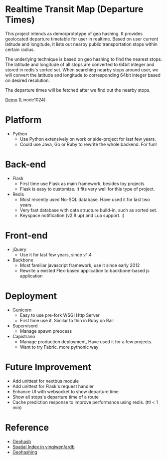 Realtime Transit Map (Departure Times)
==============

This project intends as demo/prototype of geo hashing. It provides geolocated departure timetable for user in realtime. Based on user current latitude and longitude, it lists out nearby public transportation stops within certain radius.

The underlying technique is based on geo hashing to find the nearest stops. The latitude and longitude of all stops are converted to 64bit integer and stored in redis's sorted set. When searching nearby stops around user, we will convert the latitude and longitude to corresponding 64bit integer based on desired resolution.

The departure times will be fetched after we find out the nearby stops.

[Demo](http://demo.trenvenue.com) (Linode1024)

# Platform
* Python
  * Use Python extensively on work or side-project for last few years.
  * Could use Java, Go or Ruby to rewrite the whole backend. For fun!

# Back-end
* Flask
  * First time use Flask as main framework, besides toy projects
  * Flask is easy to customize. It fits very well for this type of project.
* Redis
  * Most recently used No-SQL database. Have used it for last two years.
  * Very fast database with data structure build-in, such as sorted set.
  * Keyspace notification (v2.8 up) and Lua support. :)

# Front-end
* jQuery
  * Use it for last few years, since v1.4
* Backbone
  * Most familiar javascript framework, use it since early 2012
  * Rewrite a existed Flex-based application to backbone-based js application

# Deployment
* Gunicorn
  * Easy to use pre-fork WSGI Http Server
  * First time use it. Similar to thin in Ruby on Rail
* Supervisord
  * Manage spawn preocess
* Capistrano
  * Manage production deployment, Have used it for a few projects.
  * Want to try Fabric. more pythonic way

# Future Improvement
* Add unittest for nextbus module
* Add unittest for Flask's request handler
* Enhance UI with websocket to show departure time
* Show all stops's departure time of a route
* Cache prediction response to improve performance using redis. (ttl < 1 min)

# Reference
* [Geohash](http://en.wikipedia.org/wiki/Geohash)
* [Spatial Index in yinqiwen/ardb](https://github.com/yinqiwen/ardb/blob/master/doc/spatial-index.md)
* [Geohashing](http://xkcd.com/426/)
